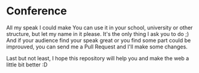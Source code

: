 Conference
==========

All my speak I could make
You can use it in your school, university or other structure, but let my name in it please. It's the only thing I ask you to do ;)
And if your audience find your speak great or you find some part could be improuved, you can send me a Pull Request and I'll make some changes.

Last but not least, I hope this repository will help you and make the web a little bit better :D
